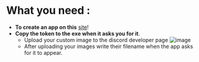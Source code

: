 # What you need : 
* **To create an app on this** [site](https://discord.com/developers/applications)!
* **Copy the token to the exe when it asks you for it**.
    * Upload your custom image to the discord developer page 
![image](https://user-images.githubusercontent.com/85351652/155708566-8d259d74-5561-4799-9839-bdd08a209cb1.png)
    * After uploading your images write their filename when the app asks for it to appear.
